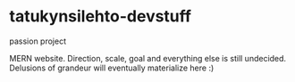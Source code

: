 # tatukynsilehto-devstuff
passion project

MERN website. Direction, scale, goal and everything else is still undecided.
Delusions of grandeur will eventually materialize here :)
